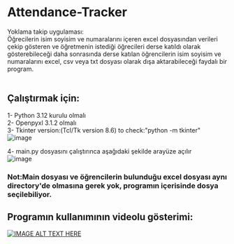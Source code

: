 # Attendance-Tracker<br>
Yoklama takip uygulaması: <br>Öğrecilerin isim soyisim ve numaralarını içeren excel dosyasından verileri çekip gösteren ve öğretmenin istediği öğrecileri derse katıldı olarak gösterebileceği daha sonrasında derse katılan öğrencilerin isim soyisim ve numaralarını excel, csv veya txt dosyası olarak dışa aktarabileceği faydalı bir program. <br> <br>
## Çalıştırmak için: <br>
1- Python 3.12 kurulu olmalı <br>
2- Openpyxl 3.1.2 olmalı <br>
3- Tkinter version:(Tcl/Tk version 8.6) to check:"python -m tkinter" <br>
![image](https://github.com/BurakkAlp/Attendance-Tracker/assets/174621343/7f241cfb-eed0-4096-9076-a2d2e0fb6472) <br>

4-  main.py dosyasını çalıştırınca aşağıdaki şekilde arayüze açılır <br>
![image](https://github.com/BurakkAlp/Attendance-Tracker/assets/174621343/19092be1-dfe4-4883-87ca-8e9efd0955f3) <br>

### Not:Main dosyası ve öğrencilerin bulunduğu excel dosyası aynı directory'de olmasına gerek yok, programın içerisinde dosya seçilebiliyor. <br>

## Programın kullanımının videolu gösterimi: <br>
[![IMAGE ALT TEXT HERE](https://img.youtube.com/vi/7NYkBknHlfI/0.jpg)](https://www.youtube.com/watch?v=7NYkBknHlfI)
